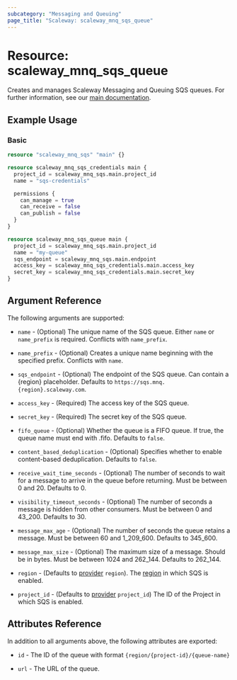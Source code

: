 ```yaml
---
subcategory: "Messaging and Queuing"
page_title: "Scaleway: scaleway_mnq_sqs_queue"
---
```


# Resource: scaleway_mnq_sqs_queue

Creates and manages Scaleway Messaging and Queuing SQS queues.
For further information, see
our [main documentation](https://www.scaleway.com/en/docs/serverless/messaging/how-to/create-manage-queues/).

## Example Usage

### Basic

```terraform
resource "scaleway_mnq_sqs" "main" {}

resource scaleway_mnq_sqs_credentials main {
  project_id = scaleway_mnq_sqs.main.project_id
  name = "sqs-credentials"

  permissions {
    can_manage = true
    can_receive = false
    can_publish = false
  }
}

resource scaleway_mnq_sqs_queue main {
  project_id = scaleway_mnq_sqs.main.project_id
  name = "my-queue"
  sqs_endpoint = scaleway_mnq_sqs.main.endpoint
  access_key = scaleway_mnq_sqs_credentials.main.access_key
  secret_key = scaleway_mnq_sqs_credentials.main.secret_key
}
```

## Argument Reference

The following arguments are supported:

- `name` - (Optional) The unique name of the SQS queue. Either `name` or `name_prefix` is required. Conflicts with `name_prefix`.

- `name_prefix` - (Optional) Creates a unique name beginning with the specified prefix. Conflicts with `name`.

- `sqs_endpoint` - (Optional) The endpoint of the SQS queue. Can contain a {region} placeholder. Defaults to `https://sqs.mnq.{region}.scaleway.com`.

- `access_key` - (Required) The access key of the SQS queue.

- `secret_key` - (Required) The secret key of the SQS queue.

- `fifo_queue` - (Optional) Whether the queue is a FIFO queue. If true, the queue name must end with .fifo. Defaults to `false`.

- `content_based_deduplication` - (Optional) Specifies whether to enable content-based deduplication. Defaults to `false`.

- `receive_wait_time_seconds` - (Optional) The number of seconds to wait for a message to arrive in the queue before returning. Must be between 0 and 20. Defaults to 0.

- `visibility_timeout_seconds` - (Optional) The number of seconds a message is hidden from other consumers. Must be between 0 and 43_200. Defaults to 30.

- `message_max_age` - (Optional) The number of seconds the queue retains a message. Must be between 60 and 1_209_600. Defaults to 345_600.

- `message_max_size` - (Optional) The maximum size of a message. Should be in bytes. Must be between 1024 and 262_144. Defaults to 262_144.

- `region` - (Defaults to [provider](../index.md#region) `region`). The [region](../guides/regions_and_zones.md#regions) in which SQS is enabled.

- `project_id` - (Defaults to [provider](../index.md#project_id) `project_id`) The ID of the Project in which SQS is enabled.


## Attributes Reference

In addition to all arguments above, the following attributes are exported:

- `id` - The ID of the queue with format `{region/{project-id}/{queue-name}`

- `url` - The URL of the queue.
